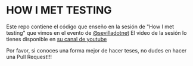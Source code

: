 # HOW I MET TESTING
Este repo contiene el código que enseño en la sesión de "How I met testing" que vimos en el evento de [@sevilladotnet](https://twitter.com/SevillaNetDevs)
El video de la sesión lo tienes disponible en [su canal de youtube](https://www.youtube.com/watch?v=z0tb5qV82So)

Por favor, si conoces una forma mejor de hacer teses, no dudes en hacer una Pull Request!!!